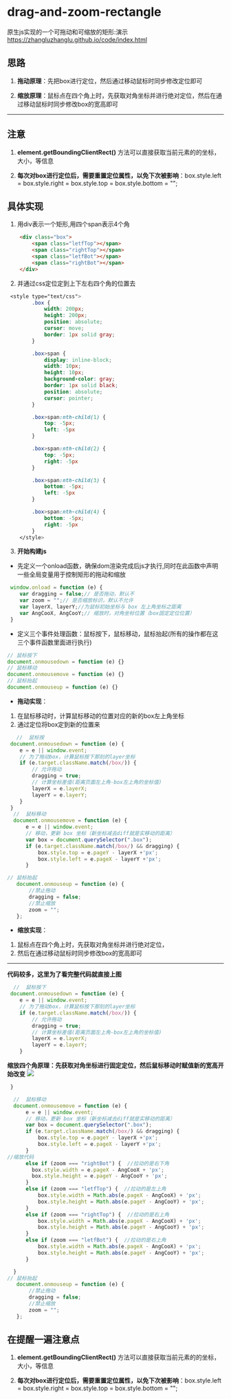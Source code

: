 # drag-and-zoom-rectangle
原生js实现的一个可拖动和可缩放的矩形:演示 https://zhangluzhanglu.github.io/code/index.html
## 思路
1. **拖动原理**：先把box进行定位，然后通过移动鼠标时同步修改定位即可

2. **缩放原理**：鼠标点在四个角上时，先获取对角坐标并进行绝对定位，然后在通过移动鼠标时同步修改box的宽高即可
---
## 注意
1. **element.getBoundingClientRect()**  方法可以直接获取当前元素的的坐标，大小，等信息

2. **每次对box进行定位后，需要重置定位属性，以免下次被影响**：box.style.left = box.style.right = box.style.top = box.style.bottom = "";

## 具体实现
1. 用div表示一个矩形,用四个span表示4个角
```html
    <div class="box">
        <span class="letfTop"></span>
        <span class="rightTop"></span>
        <span class="letfBot"></span>
        <span class="rightBot"></span>
    </div>
```
2. 并通过css定位定到上下左右四个角的位置去
```css
 <style type="text/css">
        .box {
            width: 200px;
            height: 200px;
            position: absolute;
            cursor: move;
            border: 1px solid gray;
        }

        .box>span {
            display: inline-block;
            width: 10px;
            height: 10px;
            background-color: gray;
            border: 1px solid black;
            position: absolute;
            cursor: pointer;
        }

        .box>span:nth-child(1) {
            top: -5px;
            left: -5px
        }

        .box>span:nth-child(2) {
            top: -5px;
            right: -5px
        }

        .box>span:nth-child(3) {
            bottom: -5px;
            left: -5px
        }

        .box>span:nth-child(4) {
            bottom: -5px;
            right: -5px
        }
    </style>
```
3. **开始构建js**

- 先定义一个onload函数，确保dom渲染完成后js才执行,同时在此函数中声明一些全局变量用于控制矩形的拖动和缩放
```js
 window.onload = function (e) {
    var dragging = false;// 是否拖动，默认不
    var zoom = "";// 是否缩放标识，默认不允许
    var layerX, layerY;//为鼠标初始坐标与 box 左上角坐标之距离
    var AngCooX, AngCooY;// 缩放时，对角坐标位置（box固定定位位置）
 }

```
- 定义三个事件处理函数：鼠标按下，鼠标移动，鼠标抬起(所有的操作都在这三个事件函数里面进行执行)
```js
// 鼠标按下
document.onmousedown = function (e) {}
// 鼠标移动
document.onmousemove = function (e) {}
// 鼠标抬起
document.onmouseup = function (e) {}
```
- **拖动实现**：
1. 在鼠标移动时，计算鼠标移动的位置对应的新的box左上角坐标
2. 通过定位将box定到新的位置来
```js
   //  鼠标按
 document.onmousedown = function (e) {
    e = e || window.event;
    // 为了拖动box，计算鼠标按下那刻的layer坐标
    if (e.target.className.match(/box/)) {
        // 允许拖动
        dragging = true;
        // 计算坐标差值(距离页面左上角-box左上角的坐标值)
        layerX = e.layerX;
        layerY = e.layerY;
    }
 }
  //  鼠标移动
  document.onmousemove = function (e) {
      e = e || window.event;
      // 移动，更新 box 坐标（新坐标减去diff就是实移动的距离）
      var box = document.querySelector(".box");
      if (e.target.className.match(/box/) && dragging) {
          box.style.top = e.pageY - layerX +'px';
          box.style.left = e.pageX - layerY +'px';
      }

// 鼠标抬起
   document.onmouseup = function (e) {
       //禁止拖动
       dragging = false;
       //禁止缩放
       zoom = "";
   };
```
- **缩放实现**：
1. 鼠标点在四个角上时，先获取对角坐标并进行绝对定位，
2. 然后在通过移动鼠标时同步修改box的宽高即可
---
 **代码较多，这里为了看完整代码就直接上图**
```js
  //  鼠标按下
 document.onmousedown = function (e) {
    e = e || window.event;
    // 为了拖动box，计算鼠标按下那刻的layer坐标
    if (e.target.className.match(/box/)) {
        // 允许拖动
        dragging = true;
        // 计算坐标差值(距离页面左上角-box左上角的坐标值)
        layerX = e.layerX;
        layerY = e.layerY;
    }
```
**缩放四个角原理：先获取对角坐标进行固定定位，然后鼠标移动时赋值新的宽高开始改变**
![](https://github.com/zhangluzhanglu/drag-and-zoom-rectangle/blob/master/img/down.png?raw=true)
```js
 }

  //  鼠标移动
  document.onmousemove = function (e) {
      e = e || window.event;
      // 移动，更新 box 坐标（新坐标减去diff就是实移动的距离）
      var box = document.querySelector(".box");
      if (e.target.className.match(/box/) && dragging) {
          box.style.top = e.pageY - layerX +'px';
          box.style.left = e.pageX - layerY +'px';
      }
//缩放代码      
      else if (zoom === "rightBot") {  //拉动的是右下角
        box.style.width = e.pageX - AngCooX + 'px';
        box.style.height = e.pageY - AngCooY + 'px';
      }
      else if (zoom === "letfTop") {  //拉动的是左上角
          box.style.width = Math.abs(e.pageX - AngCooX) + 'px';
          box.style.height = Math.abs(e.pageY - AngCooY) + 'px';
      }
      else if (zoom === "rightTop") {  //拉动的是右上角
          box.style.width = Math.abs(e.pageX - AngCooX) + 'px';
          box.style.height = Math.abs(e.pageY - AngCooY) + 'px';
      }
      else if (zoom === "letfBot") {  //拉动的是右上角
          box.style.width = Math.abs(e.pageX - AngCooX) + 'px';
          box.style.height = Math.abs(e.pageY - AngCooY) + 'px';
      }
```

```js
  }
// 鼠标抬起
   document.onmouseup = function (e) {
       //禁止拖动
       dragging = false;
       //禁止缩放
       zoom = "";
   };
```
 
## 在提醒一遍注意点
1. **element.getBoundingClientRect()**  方法可以直接获取当前元素的的坐标，大小，等信息

2. **每次对box进行定位后，需要重置定位属性，以免下次被影响**：box.style.left = box.style.right = box.style.top = box.style.bottom = "";
